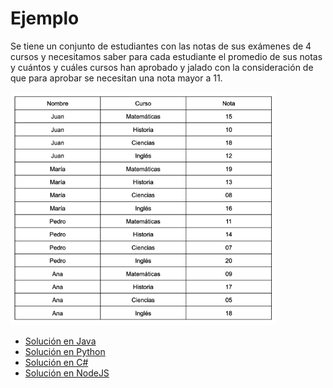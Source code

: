 # Ejemplo 

Se tiene un conjunto de estudiantes con las notas de sus exámenes de 4 cursos y necesitamos saber para cada
estudiante el promedio de sus notas y cuántos y cuáles cursos han aprobado y jalado con la consideración de que para aprobar se necesitan una nota mayor a 11.

![data](./images/data.png "Data")

* [Solución en Java](./java-example/)
* [Solución en Python](./python-example/)
* [Solución en C#](./csharp-example/)
* [Solución en NodeJS](./nodejs-example/)
